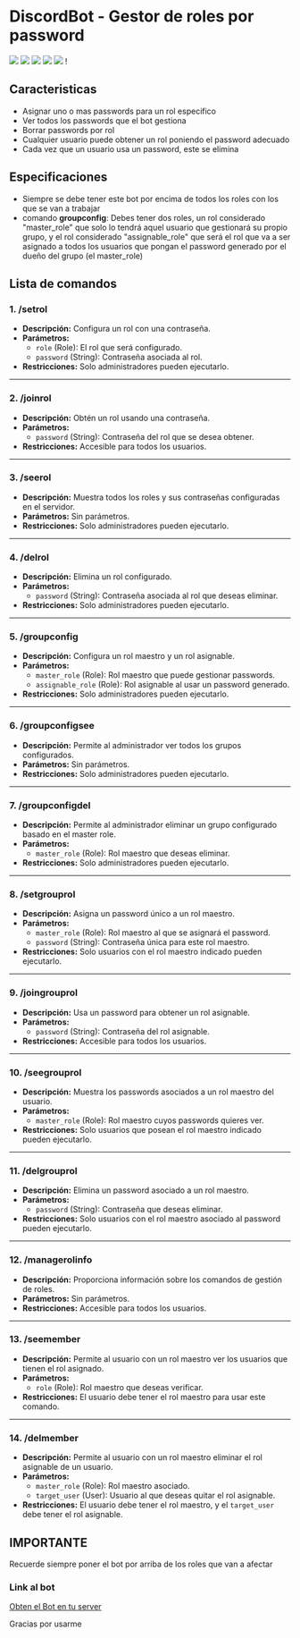 # DiscordBot - Gestor de roles por password

![](https://img.shields.io/github/stars/MASISOMETAL/discord-bot-manage-rol.svg) ![](https://img.shields.io/github/forks/MASISOMETAL/discord-bot-manage-rol.svg) ![](https://img.shields.io/github/tag/MASISOMETAL/discord-bot-manage-rol.svg) ![](https://img.shields.io/github/release/MASISOMETAL/discord-bot-manage-rol.svg) ![](https://img.shields.io/github/issues/MASISOMETAL/discord-bot-manage-rol.svg) !


## Caracteristicas

- Asignar uno o mas passwords para un rol especifico
- Ver todos los passwords que el bot gestiona
- Borrar passwords por rol
- Cualquier usuario puede obtener un rol poniendo el password adecuado
- Cada vez que un usuario usa un password, este se elimina

## Especificaciones

- Siempre se debe tener este bot por encima de todos los roles con los que se van a trabajar
- comando **groupconfig**: Debes tener dos roles, un rol considerado "master_role" que solo lo tendrá aquel usuario que gestionará su propio grupo, y el rol considerado "assignable_role" que será el rol que va a ser asignado a todos los usuarios que pongan el password generado por el dueño del grupo (el master_role)

## Lista de comandos

### **1. /setrol**
- **Descripción:** Configura un rol con una contraseña.
- **Parámetros:**
  - `role` (Role): El rol que será configurado.
  - `password` (String): Contraseña asociada al rol.
- **Restricciones:** Solo administradores pueden ejecutarlo.

---

### **2. /joinrol**
- **Descripción:** Obtén un rol usando una contraseña.
- **Parámetros:**
  - `password` (String): Contraseña del rol que se desea obtener.
- **Restricciones:** Accesible para todos los usuarios.

---

### **3. /seerol**
- **Descripción:** Muestra todos los roles y sus contraseñas configuradas en el servidor.
- **Parámetros:** Sin parámetros.
- **Restricciones:** Solo administradores pueden ejecutarlo.

---

### **4. /delrol**
- **Descripción:** Elimina un rol configurado.
- **Parámetros:**
  - `password` (String): Contraseña asociada al rol que deseas eliminar.
- **Restricciones:** Solo administradores pueden ejecutarlo.

---

### **5. /groupconfig**
- **Descripción:** Configura un rol maestro y un rol asignable.
- **Parámetros:**
  - `master_role` (Role): Rol maestro que puede gestionar passwords.
  - `assignable_role` (Role): Rol asignable al usar un password generado.
- **Restricciones:** Solo administradores pueden ejecutarlo.

---

### **6. /groupconfigsee**
- **Descripción:** Permite al administrador ver todos los grupos configurados.
- **Parámetros:** Sin parámetros.
- **Restricciones:** Solo administradores pueden ejecutarlo.

---

### **7. /groupconfigdel**
- **Descripción:** Permite al administrador eliminar un grupo configurado basado en el master role.
- **Parámetros:**
  - `master_role` (Role): Rol maestro que deseas eliminar.
- **Restricciones:** Solo administradores pueden ejecutarlo.

---

### **8. /setgrouprol**
- **Descripción:** Asigna un password único a un rol maestro.
- **Parámetros:**
  - `master_role` (Role): Rol maestro al que se asignará el password.
  - `password` (String): Contraseña única para este rol maestro.
- **Restricciones:** Solo usuarios con el rol maestro indicado pueden ejecutarlo.

---

### **9. /joingrouprol**
- **Descripción:** Usa un password para obtener un rol asignable.
- **Parámetros:**
  - `password` (String): Contraseña del rol asignable.
- **Restricciones:** Accesible para todos los usuarios.

---

### **10. /seegrouprol**
- **Descripción:** Muestra los passwords asociados a un rol maestro del usuario.
- **Parámetros:**
  - `master_role` (Role): Rol maestro cuyos passwords quieres ver.
- **Restricciones:** Solo usuarios que posean el rol maestro indicado pueden ejecutarlo.

---

### **11. /delgrouprol**
- **Descripción:** Elimina un password asociado a un rol maestro.
- **Parámetros:**
  - `password` (String): Contraseña que deseas eliminar.
- **Restricciones:** Solo usuarios con el rol maestro asociado al password pueden ejecutarlo.

---

### **12. /managerolinfo**
- **Descripción:** Proporciona información sobre los comandos de gestión de roles.
- **Parámetros:** Sin parámetros.
- **Restricciones:** Accesible para todos los usuarios.

---

### **13. /seemember**
- **Descripción:** Permite al usuario con un rol maestro ver los usuarios que tienen el rol asignado.
- **Parámetros:**
  - `role` (Role): Rol maestro que deseas verificar.
- **Restricciones:** El usuario debe tener el rol maestro para usar este comando.

---

### **14. /delmember**
- **Descripción:** Permite al usuario con un rol maestro eliminar el rol asignable de un usuario.
- **Parámetros:**
  - `master_role` (Role): Rol maestro asociado.
  - `target_user` (User): Usuario al que deseas quitar el rol asignable.
- **Restricciones:** El usuario debe tener el rol maestro, y el `target_user` debe tener el rol asignable.

## IMPORTANTE

Recuerde siempre poner el bot por arriba de los roles que van a afectar

### Link al bot
[Obten el Bot en tu server](https://discord.com/oauth2/authorize?client_id=1364981410200424520&permissions=1099914300416&integration_type=0&scope=bot+applications.commands)

Gracias por usarme